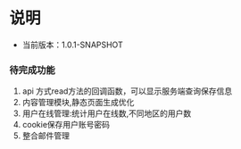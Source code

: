 # 说明
- 当前版本：1.0.1-SNAPSHOT



### 待完成功能
1. api 方式read方法的回调函数，可以显示服务端查询保存信息
2. 内容管理模块,静态页面生成优化
3. 用户在线管理:统计用户在线数,不同地区的用户数
4. cookie保存用户账号密码
5. 整合邮件管理
